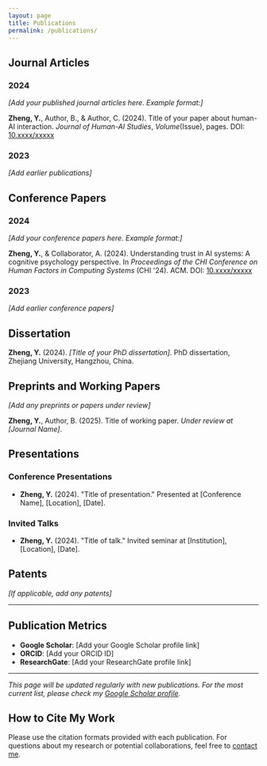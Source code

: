 ```yaml
---
layout: page
title: Publications
permalink: /publications/
---
```


## Journal Articles

### 2024

*[Add your published journal articles here. Example format:]*

**Zheng, Y.**, Author, B., & Author, C. (2024). Title of your paper about human-AI interaction. *Journal of Human-AI Studies*, *Volume*(Issue), pages. DOI: [10.xxxx/xxxxx](https://doi.org/10.xxxx/xxxxx)

### 2023

*[Add earlier publications]*

## Conference Papers

### 2024

*[Add your conference papers here. Example format:]*

**Zheng, Y.**, & Collaborator, A. (2024). Understanding trust in AI systems: A cognitive psychology perspective. In *Proceedings of the CHI Conference on Human Factors in Computing Systems* (CHI '24). ACM. DOI: [10.xxxx/xxxxx](https://doi.org/10.xxxx/xxxxx)

### 2023

*[Add earlier conference papers]*

## Dissertation

**Zheng, Y.** (2024). *[Title of your PhD dissertation]*. PhD dissertation, Zhejiang University, Hangzhou, China.

## Preprints and Working Papers

*[Add any preprints or papers under review]*

**Zheng, Y.**, Author, B. (2025). Title of working paper. *Under review at [Journal Name]*.

## Presentations

### Conference Presentations

- **Zheng, Y.** (2024). "Title of presentation." Presented at [Conference Name], [Location], [Date].

### Invited Talks

- **Zheng, Y.** (2024). "Title of talk." Invited seminar at [Institution], [Location], [Date].

## Patents

*[If applicable, add any patents]*

---

## Publication Metrics

- **Google Scholar**: [Add your Google Scholar profile link]
- **ORCID**: [Add your ORCID ID]
- **ResearchGate**: [Add your ResearchGate profile link]

---

*This page will be updated regularly with new publications. For the most current list, please check my [Google Scholar profile](https://scholar.google.com/citations?user=YOUR_ID).*

## How to Cite My Work

Please use the citation formats provided with each publication. For questions about my research or potential collaborations, feel free to [contact me](/contact/).
